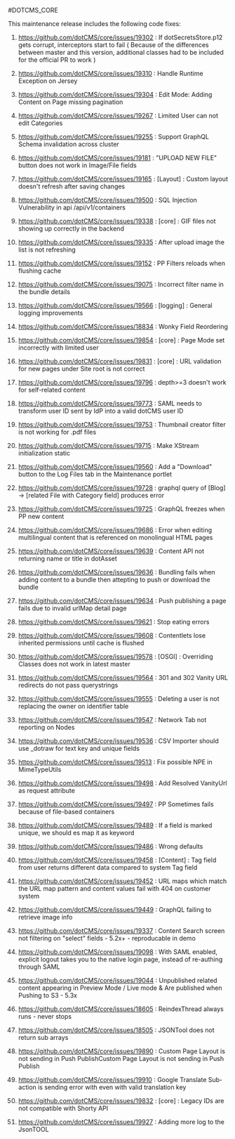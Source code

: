 #DOTCMS_CORE


This maintenance release includes the following code fixes:

1. https://github.com/dotCMS/core/issues/19302 : If dotSecretsStore.p12 gets corrupt, interceptors start to fail
   ( Because of the differences between master and this version, additional classes had to be included for the official PR to work )

2. https://github.com/dotCMS/core/issues/19310 : Handle Runtime Exception on Jersey

3. https://github.com/dotCMS/core/issues/19304 : Edit Mode: Adding Content on Page missing pagination

4. https://github.com/dotCMS/core/issues/19267 : Limited User can not edit Categories

5. https://github.com/dotCMS/core/issues/19255 : Support GraphQL Schema invalidation across cluster

6. https://github.com/dotCMS/core/issues/19181 : "UPLOAD NEW FILE" button does not work in Image/File fields

7. https://github.com/dotCMS/core/issues/19165 : [Layout] : Custom layout doesn't refresh after saving changes

8. https://github.com/dotCMS/core/issues/19500 : SQL Injection Vulnerability in api /api/v1/containers

9. https://github.com/dotCMS/core/issues/19338 : [core] : GIF files not showing up correctly in the backend

10. https://github.com/dotCMS/core/issues/19335 : After upload image the list is not refreshing

11. https://github.com/dotCMS/core/issues/19152 : PP Filters reloads when flushing cache

12. https://github.com/dotCMS/core/issues/19075 : Incorrect filter name in the bundle details

13. https://github.com/dotCMS/core/issues/19566 : [logging] : General logging improvements

14. https://github.com/dotCMS/core/issues/18834 : Wonky Field Reordering

15. https://github.com/dotCMS/core/issues/19854 : [core] : Page Mode set incorrectly with limited user

16. https://github.com/dotCMS/core/issues/19831 : [core] : URL validation for new pages under Site root is not correct

17. https://github.com/dotCMS/core/issues/19796 : depth>=3 doesn't work for self-related content

18. https://github.com/dotCMS/core/issues/19773 : SAML needs to transform user ID sent by IdP into a valid dotCMS user ID

19. https://github.com/dotCMS/core/issues/19753 : Thumbnail creator filter is not working for .pdf files

20. https://github.com/dotCMS/core/issues/19715 : Make XStream initialization static

21. https://github.com/dotCMS/core/issues/19560 : Add a "Download" button to the Log Files tab in the Maintenance portlet

22. https://github.com/dotCMS/core/issues/19728	: graphql query of [Blog] -> [related File with Category field] produces error

23. https://github.com/dotCMS/core/issues/19725 : GraphQL freezes when PP new content

24. https://github.com/dotCMS/core/issues/19686 : Error when editing multilingual content that is referenced on monolingual HTML pages

25. https://github.com/dotCMS/core/issues/19639	: Content API not returning name or title in dotAsset

26. https://github.com/dotCMS/core/issues/19636	: Bundling fails when adding content to a bundle then attepting to push or download the bundle

27. https://github.com/dotCMS/core/issues/19634	: Push publishing a page fails due to invalid urlMap detail page

28. https://github.com/dotCMS/core/issues/19621 : Stop eating errors

29. https://github.com/dotCMS/core/issues/19608 : Contentlets lose inherited permissions until cache is flushed

30. https://github.com/dotCMS/core/issues/19578	: [OSGI] : Overriding Classes does not work in latest master

31. https://github.com/dotCMS/core/issues/19564	: 301 and 302 Vanity URL redirects do not pass querystrings

32. https://github.com/dotCMS/core/issues/19555	: Deleting a user is not replacing the owner on identifier table

33. https://github.com/dotCMS/core/issues/19547	: Network Tab not reporting on Nodes

34. https://github.com/dotCMS/core/issues/19536	: CSV Importer should use _dotraw for text key and unique fields

35. https://github.com/dotCMS/core/issues/19513	: Fix possible NPE in MimeTypeUtils

36. https://github.com/dotCMS/core/issues/19498	: Add Resolved VanityUrl as request attribute

37. https://github.com/dotCMS/core/issues/19497	: PP Sometimes fails because of file-based containers

38. https://github.com/dotCMS/core/issues/19489 : If a field is marked unique, we should es map it as keyword

39. https://github.com/dotCMS/core/issues/19486	: Wrong defaults

40. https://github.com/dotCMS/core/issues/19458	: [Content] : Tag field from user returns different data compared to system Tag field

41. https://github.com/dotCMS/core/issues/19452	: URL maps which match the URL map pattern and content values fail with 404 on customer system

42. https://github.com/dotCMS/core/issues/19449 : GraphQL failing to retrieve image info

43. https://github.com/dotCMS/core/issues/19337	: Content Search screen not filtering on "select" fields - 5.2x+ - reproducable in demo

44. https://github.com/dotCMS/core/issues/19098	: With SAML enabled, explicit logout takes you to the native login page, instead of re-authing through SAML

45. https://github.com/dotCMS/core/issues/19044	: Unpublished related content appearing in Preview Mode / Live mode & Are published when Pushing to S3 - 5.3x

46. https://github.com/dotCMS/core/issues/18605	: ReindexThread always runs - never stops

47. https://github.com/dotCMS/core/issues/18505	: JSONTool does not return sub arrays

48. https://github.com/dotCMS/core/issues/19890	: Custom Page Layout is not sending in Push PublishCustom Page Layout is not sending in Push Publish

49. https://github.com/dotCMS/core/issues/19910	: Google Translate Sub-action is sending error with even with valid translation key

50. https://github.com/dotCMS/core/issues/19832	: [core] : Legacy IDs are not compatible with Shorty API

51. https://github.com/dotCMS/core/issues/19927	: Adding more log to the JsonTOOL